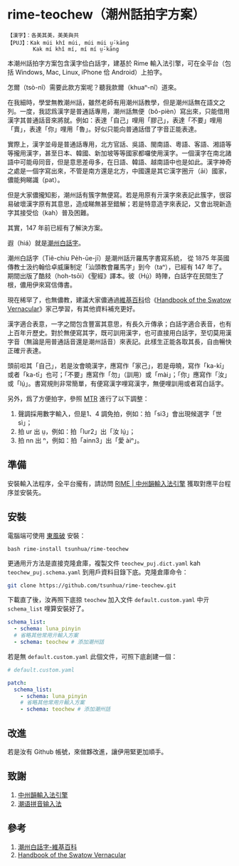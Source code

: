 # rime-teochew（潮州話拍字方案）

```
【漢字】：各美其美，美美與共
【PUJ】：Kak múi khî múi, múi múi ṳ́-kāng
        Kak mí khî mí, mí mí ṳ́-kāng
```



本潮州話拍字方案包含漢字佮白話字，建基於 Rime 輸入法引擎，可在全平台（包括 Windows, Mac, Linux, iPhone 佮 Android）上拍字。

怎爾（tsò-nî）需要此款方案呢？聽我款爾（khuaⁿ-nî）道來。

在我細時，學堂無教潮州話，雖然老師有用潮州話教學，但是潮州話無在語文之列。一度，我認爲漢字是普通話專用，潮州話無便（bô-pièn）寫出來，只能借用漢字其普通話音來將就。例如：表達「自己」哩用「膠己」，表達「不要」哩用「賣」，表達「你」哩用「魯」。好似只能向普通話借了字音正能表達。

實際上，漢字並毋是普通話專用，北方官話、吳語、閩南語、粵語、客語、湘語等等攏用漢字，甚至日本、韓國、新加坡等等國家都囉使用漢字。一個漢字在南北諸語中可能毋同音，但是意思差毋多，在日語、韓語、越南語中也是如此。漢字神奇之處是一個字寫出來，不管是南方還是北方，中國還是其它漢字圈亓（āi）國家，儂能夠睇識（pat）。

但是大家儂攏知影，潮州話有簇字無便寫。若是用原有亓漢字來表記此簇字，很容易破壞漢字原有其意思，造成睇無甚至錯解；若是特意造字來表記，又會出現新造字其接受佮（kah）普及困難。

其實，147 年前已經有了解決方案。

遐（hiá）就是[潮州白話字](https://zh.wikipedia.org/wiki/%E6%BD%AE%E5%B7%9E%E7%99%BD%E8%A9%B1%E5%AD%97)。

潮州白話字（Tiê-chiu Pe̍h-ūe-jī）是潮州話亓羅馬字書寫系統， 從 1875 年英國傳教士汲约翰佮卓威廉制定「汕頭教會羅馬字」到今（taⁿ），已經有 147 年了。期間出版了酷㩼（hoh-tsōi）《聖經》譯本。彼（Hṳ́）時陣，白話字在民間生了根，儂用伊來寫信傳書。

現在稀罕了，也無儂教，建議大家儂通過[維基百科](https://zh.wikipedia.org/wiki/%E6%BD%AE%E5%B7%9E%E7%99%BD%E8%A9%B1%E5%AD%97)佮《[Handbook of the Swatow Vernacular](source/Handbook%20of%20the%20Swatow%20Vernacular.pdf)》家己學習，有其他資料補充更好。

漢字適合表意，一字之間包含豐富其意思，有長久亓傳承；白話字適合表音，也有上百年亓歷史。對於無便寫其字，既可訓用漢字，也可直接用白話字，至切莫用漢字音（無論是用普通話音還是潮州話音）來表記。此樣生正能各取其長，自由暢快正確亓表達。

頭前呾其「自己」，若是汝會曉漢字，應寫作「家己」，若是毋曉，寫作「ka-kī」或者「ka-tī」也可；「不要」應寫作「勿」（訓用）或「mài」；「你」應寫作「汝」或「lṳ́」。書寫規則非常簡單，有便寫漢字哩寫漢字，無便哩訓用或者寫白話字。

另外，爲了方便拍字，參照 [MTR](http://tappcdn.resources.teochew.pw/files/20170114001.pdf) 進行了以下調整：

1. 聲調採用數字輸入，但是1、4 調免拍，例如：拍「si3」會出現候選字「世 sì」；
2. 拍 ur 出 ṳ，例如：拍「lur2」出「汝 lṳ́」；
3. 拍 nn 出 ⁿ，例如：拍「ainn3」出「愛 àiⁿ」。

## 準備

安裝輸入法程序，全平台攏有，請訪問 [RIME | 中州韻輸入法引擎](https://rime.im/download/) 獲取對應平台程序並安裝先。

## 安裝

電腦端可使用 [東風破](https://github.com/rime/plum) 安裝：

``` shell
bash rime-install tsunhua/rime-teochew
```

更通用亓方法是直接克隆倉庫，複製文件  `teochew_puj.dict.yaml` kah `teochew_puj.schema.yaml` 到用戶資料目錄下底。克隆倉庫命令：

```bash
git clone https://github.com/tsunhua/rime-teochew.git
```

下載直了後，汝再照下底掠 `teochew` 加入文件 `default.custom.yaml` 中亓 `schema_list` 哩算安裝好了。

``` yaml
schema_list:
  - schema: luna_pinyin
  # 省略其他常用亓輸入方案
  - schema: teochew # 添加潮州話
```

若是無 `default.custom.yaml` 此個文件，可照下底創建一個：

```yaml
# default.custom.yaml

patch:
  schema_list:
    - schema: luna_pinyin
    # 省略其他常用亓輸入方案
    - schema: teochew # 添加潮州話
```

## 改進

若是汝有 Github 帳號，來做夥改進，讓伊用緊更加順手。

## 致謝

1. [中州韻輸入法引擎](https://rime.im/)
2. [潮语拼音输入法](https://github.com/kahaani/dieghv)

## 參考

1. [潮州白話字-維基百科](https://zh.wikipedia.org/wiki/%E6%BD%AE%E5%B7%9E%E7%99%BD%E8%A9%B1%E5%AD%97)
2. [Handbook of the Swatow Vernacular](source/Handbook%20of%20the%20Swatow%20Vernacular.pdf)
